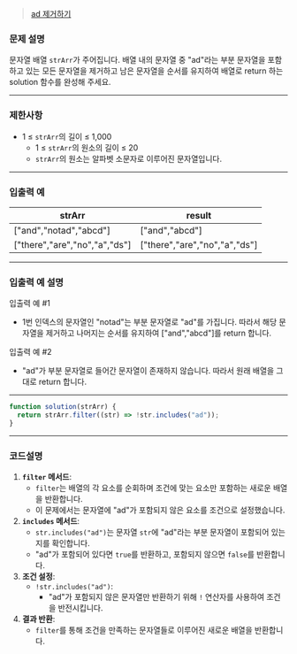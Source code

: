 > [ad 제거하기](https://school.programmers.co.kr/learn/courses/30/lessons/181870)

### **문제 설명**

문자열 배열 `strArr`가 주어집니다. 배열 내의 문자열 중 "ad"라는 부분 문자열을 포함하고 있는 모든 문자열을 제거하고 남은 문자열을 순서를 유지하여 배열로 return 하는 solution 함수를 완성해 주세요.

---

### 제한사항

- 1 ≤ `strArr`의 길이 ≤ 1,000
  - 1 ≤ `strArr`의 원소의 길이 ≤ 20
  - `strArr`의 원소는 알파벳 소문자로 이루어진 문자열입니다.

---

### 입출력 예

| strArr                        | result                        |
| ----------------------------- | ----------------------------- |
| ["and","notad","abcd"]        | ["and","abcd"]                |
| ["there","are","no","a","ds"] | ["there","are","no","a","ds"] |

---

### 입출력 예 설명

입출력 예 #1

- 1번 인덱스의 문자열인 "notad"는 부분 문자열로 "ad"를 가집니다. 따라서 해당 문자열을 제거하고 나머지는 순서를 유지하여 ["and","abcd"]를 return 합니다.

입출력 예 #2

- "ad"가 부분 문자열로 들어간 문자열이 존재하지 않습니다. 따라서 원래 배열을 그대로 return 합니다.

---

```jsx
function solution(strArr) {
  return strArr.filter((str) => !str.includes("ad"));
}
```

---

### 코드설명

1. **`filter` 메서드**:
   - `filter`는 배열의 각 요소를 순회하며 조건에 맞는 요소만 포함하는 새로운 배열을 반환합니다.
   - 이 문제에서는 문자열에 "ad"가 포함되지 않은 요소를 조건으로 설정했습니다.
2. **`includes` 메서드**:
   - `str.includes("ad")`는 문자열 `str`에 "ad"라는 부분 문자열이 포함되어 있는지를 확인합니다.
   - "ad"가 포함되어 있다면 `true`를 반환하고, 포함되지 않으면 `false`를 반환합니다.
3. **조건 설정**:
   - `!str.includes("ad")`:
     - "ad"가 포함되지 않은 문자열만 반환하기 위해 `!` 연산자를 사용하여 조건을 반전시킵니다.
4. **결과 반환**:
   - `filter`를 통해 조건을 만족하는 문자열들로 이루어진 새로운 배열을 반환합니다.
